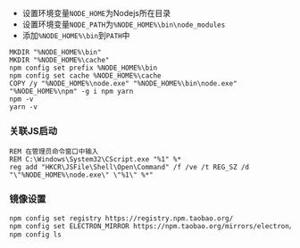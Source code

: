 
- 设置环境变量`NODE_HOME`为Nodejs所在目录
- 设置环境变量`NODE_PATH`为`%NODE_HOME%\bin\node_modules`
- 添加`%NODE_HOME%\bin`到`PATH`中

```batch
MKDIR "%NODE_HOME%\bin"
MKDIR "%NODE_HOME%\cache"
npm config set prefix %NODE_HOME%\bin
npm config set cache %NODE_HOME%\cache
COPY /y "%NODE_HOME%\node.exe" "%NODE_HOME%\bin\node.exe"
"%NODE_HOME%\npm" -g i npm yarn
npm -v
yarn -v
```

### 关联JS启动

```batch
REM 在管理员命令窗口中输入
REM C:\Windows\System32\CScript.exe "%1" %*
reg add "HKCR\JSFile\Shell\Open\Command" /f /ve /t REG_SZ /d "\"%NODE_HOME%\node.exe\" \"%1\" %*"
```

### 镜像设置

```bash
npm config set registry https://registry.npm.taobao.org/
npm config set ELECTRON_MIRROR https://npm.taobao.org/mirrors/electron/
npm config ls
```
